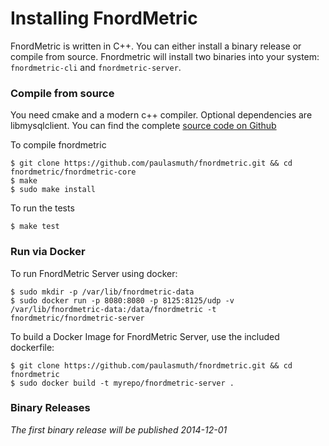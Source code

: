 Installing FnordMetric
======================

FnordMetric is written in C++. You can either install a binary release or compile
from source. Fnordmetric will install two binaries into your system: `fnordmetric-cli`
and `fnordmetric-server`.

### Compile from source

You need cmake and a modern c++ compiler. Optional dependencies are libmysqlclient.
You can find the complete [source code on Github](http://github.com/paulasmuth/fnordmetric)

To compile fnordmetric

    $ git clone https://github.com/paulasmuth/fnordmetric.git && cd fnordmetric/fnordmetric-core
    $ make
    $ sudo make install

To run the tests

    $ make test

### Run via Docker

To run FnordMetric Server using docker:

    $ sudo mkdir -p /var/lib/fnordmetric-data
    $ sudo docker run -p 8080:8080 -p 8125:8125/udp -v /var/lib/fnordmetric-data:/data/fnordmetric -t fnordmetric/fnordmetric-server

To build a Docker Image for FnordMetric Server, use the included dockerfile:

    $ git clone https://github.com/paulasmuth/fnordmetric.git && cd fnordmetric
    $ sudo docker build -t myrepo/fnordmetric-server .

### Binary Releases

_The first binary release will be published 2014-12-01_

